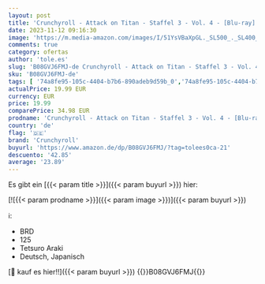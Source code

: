 ```yaml
---
layout: post
title: 'Crunchyroll - Attack on Titan - Staffel 3 - Vol. 4 - [Blu-ray]'
date: 2023-11-12 09:16:30
image: 'https://m.media-amazon.com/images/I/51YsVBaXpGL._SL500_._SL400_.jpg'
comments: true
category: ofertas
author: 'tole.es'
slug: 'B08GVJ6FMJ-de Crunchyroll - Attack on Titan - Staffel 3 - Vol. 4 - [Blu-...'
sku: 'B08GVJ6FMJ-de'
tags: [ '74a8fe95-105c-4404-b7b6-890adeb9d59b_0','74a8fe95-105c-4404-b7b6-890adeb9d59b_3501','74a8fe95-105c-4404-b7b6-890adeb9d59b_5201','Action & Abenteuer','Alle DVD & Blu-ray Angebote zur Black Friday Woche','Anime','Arborist Merchandising Root','Blu-Ray','Blu-ray','Custom Stores','DVD & Blu-ray','Featured Categories','Horror','Kriegsfilm','Self Service','Serien & TV-Produktionen','Shops','Special Features Stores','crunchyroll','🇩🇪', ]
actualPrice: 19.99 EUR
currency: EUR
price: 19.99
comparePrice: 34.98 EUR
prodname: 'Crunchyroll - Attack on Titan - Staffel 3 - Vol. 4 - [Blu-ray]'
country: 'de'
flag: '🇩🇪'
brand: 'Crunchyroll'
buyurl: 'https://www.amazon.de/dp/B08GVJ6FMJ/?tag=tolees0ca-21'
descuento: '42.85'
average: '23.89'
---
```


Es gibt ein [{{< param title >}}]({{< param buyurl >}}) hier:

[![{{< param prodname >}}]({{< param image >}})]({{< param buyurl >}})

ℹ️:

- BRD
- 125
- Tetsuro Araki
- Deutsch, Japanisch

[🛒 kauf es hier!!]({{< param buyurl >}})
{{<world>}}B08GVJ6FMJ{{</world>}}

